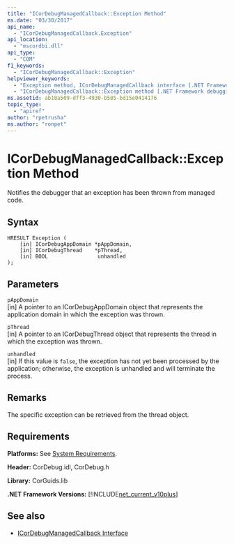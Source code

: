 ```yaml
---
title: "ICorDebugManagedCallback::Exception Method"
ms.date: "03/30/2017"
api_name: 
  - "ICorDebugManagedCallback.Exception"
api_location: 
  - "mscordbi.dll"
api_type: 
  - "COM"
f1_keywords: 
  - "ICorDebugManagedCallback::Exception"
helpviewer_keywords: 
  - "Exception method, ICorDebugManagedCallback interface [.NET Framework debugging]"
  - "ICorDebugManagedCallback::Exception method [.NET Framework debugging]"
ms.assetid: ab18a509-dff3-4930-b585-bd15e0414176
topic_type: 
  - "apiref"
author: "rpetrusha"
ms.author: "ronpet"
---
```

# ICorDebugManagedCallback::Exception Method
Notifies the debugger that an exception has been thrown from managed code.  
  
## Syntax  
  
```  
HRESULT Exception (  
    [in] ICorDebugAppDomain *pAppDomain,  
    [in] ICorDebugThread    *pThread,  
    [in] BOOL                unhandled  
);  
```  
  
## Parameters  
 `pAppDomain`  
 [in] A pointer to an ICorDebugAppDomain object that represents the application domain in which the exception was thrown.  
  
 `pThread`  
 [in] A pointer to an ICorDebugThread object that represents the thread in which the exception was thrown.  
  
 `unhandled`  
 [in] If this value is `false`, the exception has not yet been processed by the application; otherwise, the exception is unhandled and will terminate the process.  
  
## Remarks  
 The specific exception can be retrieved from the thread object.  
  
## Requirements  
 **Platforms:** See [System Requirements](../../../../docs/framework/get-started/system-requirements.md).  
  
 **Header:** CorDebug.idl, CorDebug.h  
  
 **Library:** CorGuids.lib  
  
 **.NET Framework Versions:** [!INCLUDE[net_current_v10plus](../../../../includes/net-current-v10plus-md.md)]  
  
## See also
- [ICorDebugManagedCallback Interface](../../../../docs/framework/unmanaged-api/debugging/icordebugmanagedcallback-interface.md)
